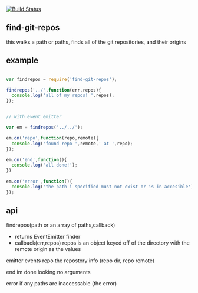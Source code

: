 
[![Build Status](https://secure.travis-ci.org/soldair/node-find-git-repos.png)](http://travis-ci.org/soldair/node-find-git-repos)

## find-git-repos

this walks a path or paths, finds all of the git repositories, and their origins

## example

```js

var findrepos = require('find-git-repos');

findrepos('../',function(err,repos){
  console.log('all of my repos! ',repos);
});


// with event emitter

var em = findrepos('../../');

em.on('repo',function(repo,remote){
  console.log('found repo ',remote,' at ',repo);
});

em.on('end',function(){
  console.log('all done!');
})

em.on('error',function(){
  console.log('the path i specified must not exist or is in accesible');
});

```

## api

findrepos(path or an array of paths,callback)
  - returns EventEmitter finder
  - callback(err,repos)
    repos is an object keyed off of the directory with the remote origin as the values

emitter events
  repo
    the repostory info
      (repo dir, repo remote)

  end
    im done looking
      no arguments

  error
    if any paths are inaccessable
      (the error)







